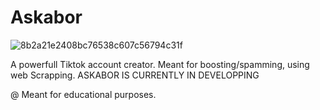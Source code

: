 # Askabor
![8b2a21e2408bc76538c607c56794c31f](https://user-images.githubusercontent.com/48517965/156569651-b85a92ee-ba1c-4d99-bf04-b2bdf39f8197.gif)

A powerfull Tiktok account creator. Meant for boosting/spamming, using web Scrapping.
ASKABOR IS CURRENTLY IN DEVELOPPING


@ Meant for educational purposes.
